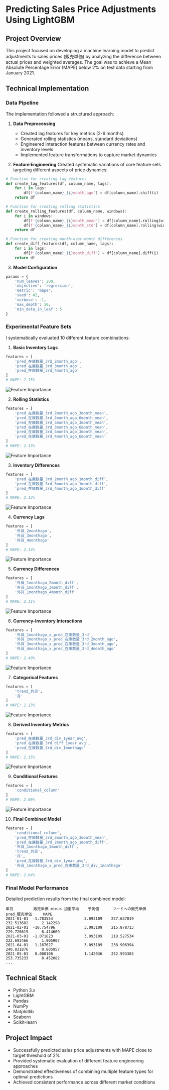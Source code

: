 # Predicting Sales Price Adjustments Using LightGBM

## Project Overview
This project focused on developing a machine learning model to predict adjustments to sales prices (販売単価) by analyzing the difference between actual prices and weighted averages. The goal was to achieve a Mean Absolute Percentage Error (MAPE) below 2% on test data starting from January 2021.

## Technical Implementation

### Data Pipeline
The implementation followed a structured approach:

1. **Data Preprocessing**
   - Created lag features for key metrics (2-6 months)
   - Generated rolling statistics (means, standard deviations)
   - Engineered interaction features between currency rates and inventory levels
   - Implemented feature transformations to capture market dynamics

2. **Feature Engineering**
Created systematic variations of core feature sets targeting different aspects of price dynamics:

```python
# Function for creating lag features
def create_lag_features(df, column_name, lags):
    for i in lags:
        df[f'{column_name}_{i}month_ago'] = df[column_name].shift(i)
    return df

# Function for creating rolling statistics
def create_rolling_features(df, column_name, windows):
    for i in windows:
        df[f'{column_name}_{i}month_mean'] = df[column_name].rolling(window=i).mean()
        df[f'{column_name}_{i}month_std'] = df[column_name].rolling(window=i).std()
    return df

# Function for creating month-over-month differences
def create_diff_features(df, column_name, lags):
    for i in lags:
        df[f'{column_name}_{i}month_diff'] = df[column_name].diff(i)
    return df
```

3. **Model Configuration**
```python
params = {
    'num_leaves': 200,
    'objective': 'regression',
    'metric': 'mape',
    'seed': 42,
    'verbose': -1,
    'max_depth': 10,
    'min_data_in_leaf': 5
}
```

### Experimental Feature Sets

I systematically evaluated 10 different feature combinations:

1. **Basic Inventory Lags**
```python
features = [
    'pred_在庫数量_3rd_2month_ago', 
    'pred_在庫数量_3rd_3month_ago', 
    'pred_在庫数量_3rd_4month_ago'
]
# MAPE: 2.15%
```
![Feature Importance](feature_importance_basic_inventory.png)

2. **Rolling Statistics**
```python
features = [
    'pred_在庫数量_3rd_2month_ago_3month_mean',
    'pred_在庫数量_3rd_2month_ago_6month_mean',
    'pred_在庫数量_3rd_3month_ago_3month_mean',
    'pred_在庫数量_3rd_3month_ago_6month_mean',
    'pred_在庫数量_3rd_4month_ago_3month_mean',
    'pred_在庫数量_3rd_4month_ago_6month_mean'
]
# MAPE: 2.13%
```
![Feature Importance](feature_importance_rolling_stats.png)

3. **Inventory Differences**
```python
features = [
    'pred_在庫数量_3rd_2month_ago_1month_diff',
    'pred_在庫数量_3rd_3month_ago_1month_diff',
    'pred_在庫数量_3rd_4month_ago_1month_diff'
]
# MAPE: 2.13%
```
![Feature Importance](feature_importance_inventory_diff.png)

4. **Currency Lags**
```python
features = [
    '外貨_2monthago',
    '外貨_3monthago',
    '外貨_4monthago'
]
# MAPE: 2.14%
```
![Feature Importance](feature_importance_currency_lags.png)

5. **Currency Differences**
```python
features = [
    '外貨_1monthago_2month_diff',
    '外貨_1monthago_3month_diff',
    '外貨_1monthago_4month_diff'
]
# MAPE: 2.11%
```
![Feature Importance](feature_importance_currency_diff.png)

6. **Currency-Inventory Interactions**
```python
features = [
    '外貨_1monthago_x_pred_在庫数量_3rd',
    '外貨_2monthago_x_pred_在庫数量_3rd_2month_ago',
    '外貨_3monthago_x_pred_在庫数量_3rd_3month_ago',
    '外貨_4monthago_x_pred_在庫数量_3rd_4month_ago'
]
# MAPE: 2.40%
```
![Feature Importance](feature_importance_interactions.png)

7. **Categorical Features**
```python
features = [
    'trend_外貨',
    '月'
]
# MAPE: 2.13%
```
![Feature Importance](feature_importance_categorical.png)

8. **Derived Inventory Metrics**
```python
features = [
    'pred_在庫数量_3rd_div_1year_avg',
    'pred_在庫数量_3rd_diff_1year_avg',
    'pred_在庫数量_3rd_div_1monthago'
]
# MAPE: 2.15%
```
![Feature Importance](feature_importance_derived_inventory.png)

9. **Conditional Features**
```python
features = [
    'conditional_column'
]
# MAPE: 2.06%
```
![Feature Importance](feature_importance_conditional.png)

10. **Final Combined Model**
```python
features = [
    'conditional_column',
    'pred_在庫数量_3rd_3month_ago_3month_mean',
    'pred_在庫数量_3rd_2month_ago_1month_diff',
    '外貨_1monthago_3month_diff',
    'trend_外貨',
    '月',
    'pred_在庫数量_3rd_div_1year_avg',
    '外貨_1monthago_x_pred_在庫数量_3rd_div_1monthago'
]
# MAPE: 2.04%
```

### Final Model Performance

Detailed prediction results from the final combined model:

```
年月         販売単価_minus_加重平均    予測値      フードへの販売単価   pred_販売単価     MAPE
2021-01-01  -1.783554              3.093109    227.637019      232.513682      2.142298
2021-02-01  -10.754796             3.093109    215.878713      229.726619      6.414669
2021-03-01  -1.071823              3.093109    218.527534      222.692466      1.905907
2021-04-01   1.167627              3.093109    238.906394      240.831876      0.805957
2021-05-01   0.000106              1.142036    252.593303      253.735233      0.452082
...
```

## Technical Stack
- Python 3.x
- LightGBM
- Pandas
- NumPy
- Matplotlib
- Seaborn
- Scikit-learn

## Project Impact
- Successfully predicted sales price adjustments with MAPE close to target threshold of 2%
- Provided systematic evaluation of different feature engineering approaches
- Demonstrated effectiveness of combining multiple feature types for optimal predictions
- Achieved consistent performance across different market conditions
